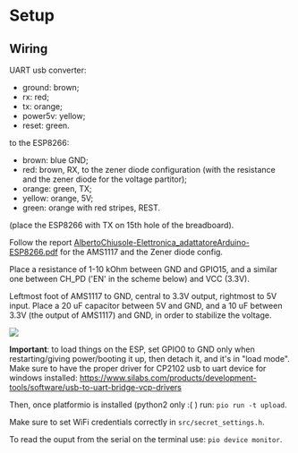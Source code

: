 # Setup

## Wiring

UART usb converter:
* ground: brown;
* rx: red;
* tx: orange;
* power5v: yellow;
* reset: green.

to the ESP8266:
* brown: blue GND;
* red: brown, RX, to the zener diode configuration (with the resistance and the zener diode for the voltage partitor);
* orange: green, TX;
* yellow: orange, 5V;
* green: orange with red stripes, REST.

(place the ESP8266 with TX on 15th hole of the breadboard).

Follow the report [AlbertoChiusole-Elettronica_adattatoreArduino-ESP8266.pdf](./AlbertoChiusole-Elettronica_adattatoreArduino-ESP8266.pdf) for the AMS1117 and the Zener diode config.

Place a resistance of 1-10 kOhm between GND and GPIO15, and a similar one between CH_PD ('EN' in the scheme below) and VCC (3.3V).

Leftmost foot of AMS1117 to GND, central to 3.3V output, rightmost to 5V input. Place a 20 uF capacitor between 5V and GND, and a 10 uF between 3.3V (the output of AMS1117) and GND, in order to stabilize the voltage.

![](http://s17.postimg.org/jfk189ddr/ESp_12_E.png)



**Important**: to load things on the ESP, set GPIO0 to GND only when restarting/giving power/booting it up, then detach it, and it's in "load mode".
Make sure to have the proper driver for CP2102 usb to uart device for windows installed: https://www.silabs.com/products/development-tools/software/usb-to-uart-bridge-vcp-drivers

Then, once platformio is installed (python2 only :( ) run: `pio run -t upload`.

Make sure to set WiFi credentials correctly in `src/secret_settings.h`.

To read the ouput from the serial on the terminal use: `pio device monitor`.
